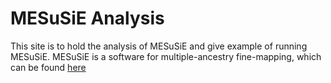 # MESuSiE Analysis

This site is to hold the analysis of MESuSiE and give example of running MESuSiE. MESuSiE is a software for multiple-ancestry fine-mapping, which can be found [here](https://github.com/borangao/MESuSiE)

